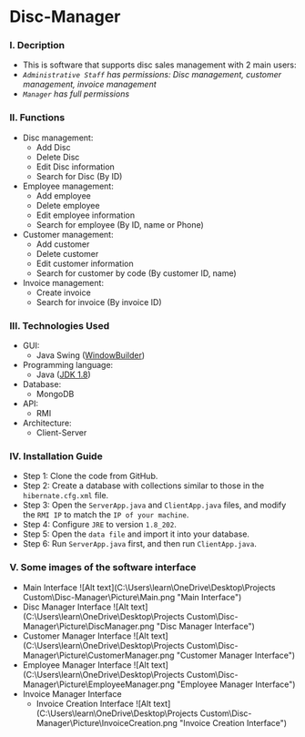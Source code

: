 # Disc-Manager
### I. Decription
- This is software that supports disc sales management with 2 main users:
- *`Administrative Staff` has permissions: Disc management, customer management, invoice management*
- *`Manager` has full permissions*
### II. Functions
- Disc management:
  - Add Disc
  - Delete Disc
  - Edit Disc information
  - Search for Disc (By ID)
- Employee management:
  - Add employee
  - Delete employee
  - Edit employee information
  - Search for employee (By ID, name or Phone)
- Customer management:
  - Add customer
  - Delete customer
  - Edit customer information
  - Search for customer by code (By customer ID, name)
- Invoice management:
  - Create invoice
  - Search for invoice (By invoice ID)
### III. Technologies Used
- GUI:
  - Java Swing ([WindowBuilder](https://eclipse.dev/windowbuilder/))
- Programming language:
  - Java ([JDK 1.8](https://www.oracle.com/java/technologies/javase/javase8-archive-downloads.html))
- Database:
  - MongoDB
- API:
  - RMI
- Architecture:
  - Client-Server 
### IV. Installation Guide
- Step 1: Clone the code from GitHub.
- Step 2: Create a database with collections similar to those in the `hibernate.cfg.xml` file.
- Step 3: Open the `ServerApp.java` and `ClientApp.java` files, and modify the `RMI IP` to match the `IP of your machine`.
- Step 4: Configure `JRE` to version `1.8_202`.
- Step 5: Open the `data file` and import it into your database.
- Step 6: Run `ServerApp.java` first, and then run `ClientApp.java`.
### V. Some images of the software interface
- Main Interface
![Alt text](C:\Users\learn\OneDrive\Desktop\Projects Custom\Disc-Manager\Picture\Main.png "Main Interface")
- Disc Manager Interface
![Alt text](C:\Users\learn\OneDrive\Desktop\Projects Custom\Disc-Manager\Picture\DiscManager.png "Disc Manager Interface")
- Customer Manager Interface
![Alt text](C:\Users\learn\OneDrive\Desktop\Projects Custom\Disc-Manager\Picture\CustomerManager.png "Customer Manager Interface")
- Employee Manager Interface
![Alt text](C:\Users\learn\OneDrive\Desktop\Projects Custom\Disc-Manager\Picture\EmployeeManager.png "Employee Manager Interface")
- Invoice Manager Interface
	- Invoice Creation Interface
![Alt text](C:\Users\learn\OneDrive\Desktop\Projects Custom\Disc-Manager\Picture\InvoiceCreation.png "Invoice Creation Interface")


